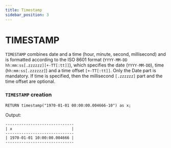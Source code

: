 ```yaml
---
title: Timestamp
sidebar_position: 3
---
```


# TIMESTAMP
`TIMESTAMP` combines date and a time (hour, minute, second, millisecond) and is formatted according to the ISO 8601 format (`YYYY-MM-DD hh:mm:ss[.zzzzzz][+-TT[:tt]]`),
which specifies the date (`YYYY-MM-DD`), time (`hh:mm:ss[.zzzzzz]`) and a time offset `[+-TT[:tt]]`. Only the Date part is mandatory. If time is specified, then the millisecond `[.zzzzzz]` part and the time offset are optional. 


### `TIMESTAMP` creation
```
RETURN timestamp("1970-01-01 00:00:00.004666-10") as x;
```
Output:
```
------------------------------
| x                          |
------------------------------
| 1970-01-01 10:00:00.004666 |
------------------------------
```
